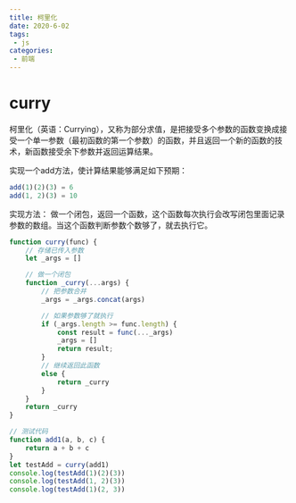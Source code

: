 ```yaml
---
title: 柯里化
date: 2020-6-02
tags:
 - js
categories:
 - 前端
---
```



# curry

柯里化（英语：Currying），又称为部分求值，是把接受多个参数的函数变换成接受一个单一参数（最初函数的第一个参数）的函数，并且返回一个新的函数的技术，新函数接受余下参数并返回运算结果。

实现一个add方法，使计算结果能够满足如下预期：

```js
add(1)(2)(3) = 6
add(1, 2)(3) = 10
```

实现方法： 做一个闭包，返回一个函数，这个函数每次执行会改写闭包里面记录参数的数组。当这个函数判断参数个数够了，就去执行它。

```js
function curry(func) {
    // 存储已传入参数
    let _args = []

    // 做一个闭包
    function _curry(...args) {
        // 把参数合并
        _args = _args.concat(args)

        // 如果参数够了就执行
        if (_args.length >= func.length) {
            const result = func(..._args)
            _args = []
            return result;
        }
        // 继续返回此函数 
        else {
            return _curry
        }
    }
    return _curry
}
```

```js
// 测试代码
function add1(a, b, c) {
    return a + b + c
}
let testAdd = curry(add1)
console.log(testAdd(1)(2)(3))
console.log(testAdd(1, 2)(3))
console.log(testAdd(1)(2, 3))
```